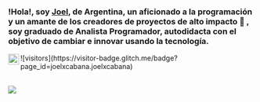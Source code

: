 ### !Hola!, soy [Joel](https://joelcabana.netlify.app/), de Argentina, un aficionado a la programación y un amante de los creadores de proyectos de alto impacto 🚀 , soy graduado de Analista Programador, autodidacta con el objetivo de cambiar e innovar usando la tecnología.

<a href="https://www.linkedin.com/in/joelxcabana/" target="_blank">
  <img align="left" width="22px" src="https://www.flaticon.com/svg/vstatic/svg/174/174857.svg?token=exp=1613413313~hmac=c88ff7972df5b6c62205582f82f7a27f" />
</a>
  ![visitors](https://visitor-badge.glitch.me/badge?page_id=joelxcabana.joelxcabana)

<br/>
<br/>

<img src="https://userscontent2.emaze.com/images/55a51533-5f9b-41ef-996c-d547a8eb9348/8a98b9eb40a7287b3a143b699e3317f6.png"></img>

